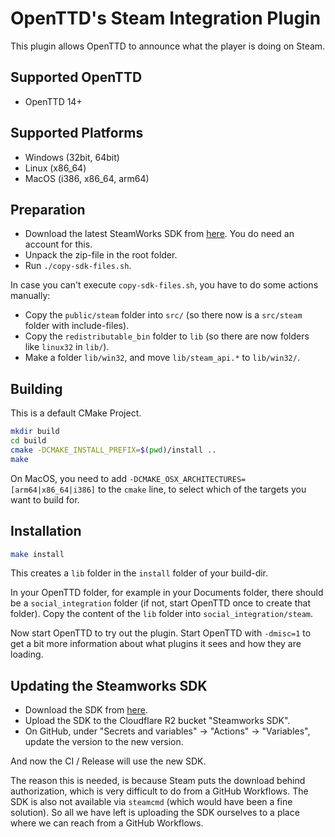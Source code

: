 # OpenTTD's Steam Integration Plugin

This plugin allows OpenTTD to announce what the player is doing on Steam.

## Supported OpenTTD

- OpenTTD 14+

## Supported Platforms

- Windows (32bit, 64bit)
- Linux (x86_64)
- MacOS (i386, x86_64, arm64)

## Preparation

- Download the latest SteamWorks SDK from [here](https://partner.steamgames.com/downloads/list).
  You do need an account for this.
- Unpack the zip-file in the root folder.
- Run `./copy-sdk-files.sh`.

In case you can't execute `copy-sdk-files.sh`, you have to do some actions manually:

- Copy the `public/steam` folder into `src/` (so there now is a `src/steam` folder with include-files).
- Copy the `redistributable_bin` folder to `lib` (so there are now folders like `linux32` in `lib/`).
- Make a folder `lib/win32`, and move `lib/steam_api.*` to `lib/win32/`.

## Building

This is a default CMake Project.

```bash
mkdir build
cd build
cmake -DCMAKE_INSTALL_PREFIX=$(pwd)/install ..
make
```

On MacOS, you need to add `-DCMAKE_OSX_ARCHITECTURES=[arm64|x86_64|i386]` to the `cmake` line, to select which of the targets you want to build for.

## Installation

```bash
make install
```

This creates a `lib` folder in the `install` folder of your build-dir.

In your OpenTTD folder, for example in your Documents folder, there should be a `social_integration` folder (if not, start OpenTTD once to create that folder).
Copy the content of the `lib` folder into `social_integration/steam`.

Now start OpenTTD to try out the plugin.
Start OpenTTD with `-dmisc=1` to get a bit more information about what plugins it sees and how they are loading.

## Updating the Steamworks SDK

- Download the SDK from [here](https://partner.steamgames.com/downloads/list).
- Upload the SDK to the Cloudflare R2 bucket "Steamworks SDK".
- On GitHub, under "Secrets and variables" -> "Actions" -> "Variables", update the version to the new version.

And now the CI / Release will use the new SDK.

The reason this is needed, is because Steam puts the download behind authorization, which is very difficult to do from a GitHub Workflows.
The SDK is also not available via `steamcmd` (which would have been a fine solution).
So all we have left is uploading the SDK ourselves to a place where we can reach from a GitHub Workflows.
